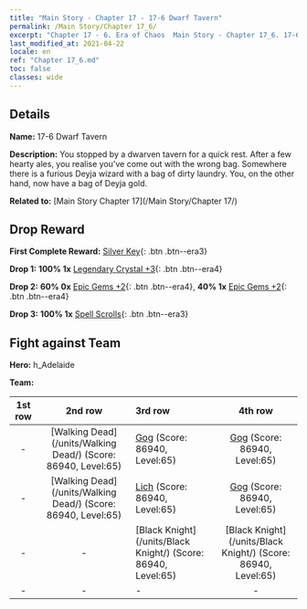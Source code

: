 ```yaml
---
title: "Main Story - Chapter 17 - 17-6 Dwarf Tavern"
permalink: /Main Story/Chapter 17_6/
excerpt: "Chapter 17 - 6. Era of Chaos  Main Story - Chapter 17_6. 17-6 Dwarf Tavern"
last_modified_at: 2021-04-22
locale: en
ref: "Chapter 17_6.md"
toc: false
classes: wide
---
```


## Details

 **Name:** 17-6 Dwarf Tavern

 **Description:** You stopped by a dwarven tavern for a quick rest. After a few hearty ales, you realise you've come out with the wrong bag. Somewhere there is a furious Deyja wizard with a bag of dirty laundry. You, on the other hand, now have a bag of Deyja gold.

 **Related to:** [Main Story Chapter 17](/Main Story/Chapter 17/)

## Drop Reward

 **First Complete Reward:** [Silver Key](/Items/con_693/){: .btn .btn--era3}

 **Drop 1:** **100% 1x** [Legendary Crystal +3](/Items/mat_59/){: .btn .btn--era4}

 **Drop 2:** **60% 0x** [Epic Gems +2](/Items/mat_51/){: .btn .btn--era4}, **40% 1x** [Epic Gems +2](/Items/mat_51/){: .btn .btn--era4}

 **Drop 3:** **100% 1x** [Spell Scrolls](/Items/con_694/){: .btn .btn--era3}


## Fight against Team
 **Hero:** h_Adelaide

 **Team:**


  | 1st row | 2nd row | 3rd row | 4th row |
  |:----:|:----:|:----|:----:|
  | - | [Walking Dead](/units/Walking Dead/) (Score: 86940, Level:65)  | [Gog](/units/Gog/) (Score: 86940, Level:65)  | [Gog](/units/Gog/) (Score: 86940, Level:65)  |
  | - | [Walking Dead](/units/Walking Dead/) (Score: 86940, Level:65)  | [Lich](/units/Lich/) (Score: 86940, Level:65)  | [Gog](/units/Gog/) (Score: 86940, Level:65)  |
  | - | - | [Black Knight](/units/Black Knight/) (Score: 86940, Level:65)  | [Black Knight](/units/Black Knight/) (Score: 86940, Level:65)  |
  | - | - | - | - |


